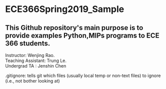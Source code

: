 # ECE366Spring2019_Sample
## This Github repository's main purpose is to provide examples Python,MIPs programs to ECE 366 students.  
Instructor: Wenjing Rao.  
Teaching Assistant: Trung Le.  
Undergrad TA : Jenshin Chen

.gitignore: tells git which files (usually local temp or non-text files) to ignore (i.e., not bother looking at)






